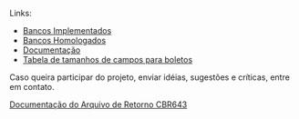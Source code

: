 Links:

* [Bancos Implementados](Bancos-Implementados)
* [Bancos Homologados](Bancos-Homologados)
* [Documentação](http://boletonet.codeplex.com/wikipage?title=Documenta%C3%A7%C3%A3o&referringTitle=Home)
* [Tabela de tamanhos de campos para boletos](https://www.boletobancario.com/docs/banks.html)

Caso queira participar do projeto, enviar idéias, sugestões e críticas, entre em contato.


[Documentação do Arquivo de Retorno CBR643](http://www.bb.com.br/docs/pub/emp/empl/dwn/Doc2628CBR643Pos7.pdf)
